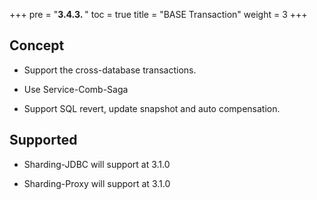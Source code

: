 +++
pre = "<b>3.4.3. </b>"
toc = true
title = "BASE Transaction"
weight = 3
+++

## Concept

* Support the cross-database transactions.

* Use Service-Comb-Saga

* Support SQL revert, update snapshot and auto compensation.

## Supported

* Sharding-JDBC will support at 3.1.0

* Sharding-Proxy will support at 3.1.0
